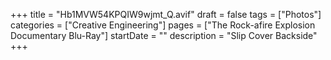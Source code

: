 +++
title = "Hb1MVW54KPQIW9wjmt_Q.avif"
draft = false
tags = ["Photos"]
categories = ["Creative Engineering"]
pages = ["The Rock-afire Explosion Documentary Blu-Ray"]
startDate = ""
description = "Slip Cover Backside"
+++
